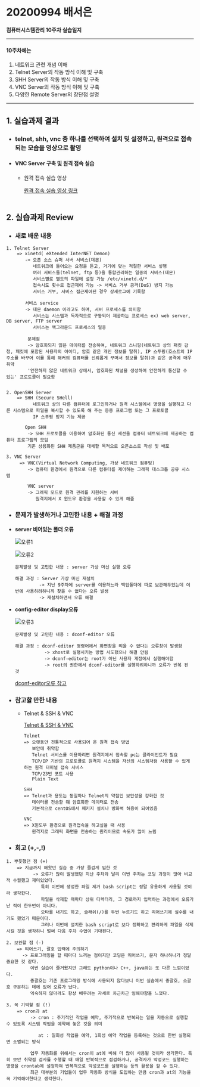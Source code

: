 # 20200994 배서은
**컴퓨터시스템관리 10주차 실습일지**

---
#### 10주차에는 
1. 네트워크 관련 개념 이해
2. Telnet Server의 작동 방식 이해 및 구축
3. SHH Server의 작동 방식 이해 및 구축
4. VNC Server의 작동 방식 이해 및 구축
5. 다양한 Remote Server의 장단점 설명
---

## 1. 실습과제 결과

* ### **telnet, shh, vnc 중 하나를 선택하여 설치 및 설정하고, 원격으로 접속 되는 모습을 영상으로 촬영**
  
* #### **VNC Server 구축 및 원격 접속 실습** <br>
    
  * 원격 접속 실습 영상
    <br>

    [원격 접속 실습 영상 링크](https://baedevelog.tistory.com/8)
    <br><br>

## 2. 실습과제 Review

* ### **새로 배운 내용**

```
1. Telnet Server
    => xinetd( eXtended InterNET Demon)
       -> 오픈 소스 슈퍼 서버 서비스(데몬)
          네트워크에 들어오는 요청을 듣고, 거기에 맞는 적절한 서비스 싷행
          여러 서비스들(telnet, ftp 등)을 통합관리하는 일종의 서비스(데몬)
          서비스별로 별도의 파일에 설정 가능 /etc/xinetd.d/*
          접속시도 횟수로 접근제어 가능 -> 서비스 거부 공격(DoS) 방지 가능
          서비스 거부, 서비스 접근제어된 경우 상세로그에 기록함 

       서비스 service
       -> 데몬 daemon 이라고도 하며, 서버 프로세스를 의미함
          서비스는 시스템과 독자적으로 구동되어 제공하는 프로세스 ex) web server, DB server, FTP server
          서비스는 백그라운드 프로세스의 일종

        문제점
        -> 암호화되지 않은 데이터를 전송하여, 네트워크 스니핑(네트워크 상의 패킷 감청, 패킷에 포함된 사용자의 아이디, 암호 같은 개인 정보를 탈취), IP 스푸핑(호스트의 IP주소를 바꾸어 이를 통해 해커의 컴퓨터를 신뢰롭게 꾸며서 정보를 탈취)과 같은 공격에 매우 취약
        '안전하지 않은 네트워크 상에서, 암호화된 채널을 생성하여 안전하게 통신할 수 있는' 프로토콜이 필요함


2. OpenSHH Server
    => SHH (Secure SHell)
          네트워크 상의 다른 컴퓨터에 로그인하거나 원격 시스템에서 명령을 실행하고 다른 시스템으로 파일을 복사할 수 있도록 해 주는 응용 프로그램 또는 그 프로토콜
          IP 스푸핑 방지 기능 제공

       Open SHH
        -> SHH 프로토콜을 이용하여 암호화된 통신 세션을 컴퓨터 네트워크에 제공하는 컴퓨터 프로그램의 모임
        기존 상용화된 SHH 제품군을 대체할 목적으로 오픈소스로 작성 및 배포

3. VNC Server
     => VNC(Virtual Network Computing, 가상 네트워크 컴퓨팅)
        -> 컴퓨터 환경에서 원격으로 다른 컴퓨터를 제어하는 그래픽 데스크톱 공유 시스템

        VNC server
        -> 그래픽 모드로 원격 관리를 지원하는 서버
           원격지에서 X 윈도우 환경을 사용할 수 있게 해줌
```

* ### **문제가 발생하거나 고민한 내용 + 해결 과정**

- **server 비어있는 폴더 오류**

    ![오류1](https://user-images.githubusercontent.com/77660379/117344218-1e592c80-aee0-11eb-9caa-2cc6484d181c.JPG)

    ![오류2](https://user-images.githubusercontent.com/77660379/117344227-2022f000-aee0-11eb-81ac-e3084663a5b3.JPG)

    ```
    문제발생 및 고민한 내용 : server 가상 머신 실행 오류

    해결 과정 : Server 가상 머신 재설치
             -> 지난 9주차에 server를 이용하느라 백업폴더에 따로 보관해두었는데 이번에 사용하려하니까 찾을 수 없다는 오류 발생
             -> 재설치하면서 오류 해결
    ````
- **config-editor display오류**

    ![오류3](https://user-images.githubusercontent.com/77660379/117344235-21541d00-aee0-11eb-8c5a-8f08b8047a7b.JPG)

    ```
    문제발생 및 고민한 내용 : dconf-editor 오류

    해결 과정 : dconf-editor 명령어에서 화면창을 띄울 수 없다는 오류창이 발생함
               -> xhost로 실행시키는 방법 시도했으나 해결 안됨
               -> dconf-editor는 root가 아닌 사용자 계정에서 실행해야함
               -> root의 권한에서 dconf-editor를 실행하려하니까 오류가 반복 된 것
    ````
    [dconf-editor오류 참고](https://superuser.com/questions/310197/how-do-i-fix-a-cannot-open-display-error-when-opening-an-x-program-after-sshi)


* ### **참고할 만한 내용**

  * Telnet & SSH & VNC

    [Telnet & SSH & VNC](https://kimhyun2017.tistory.com/33)

    ```
    Telnet
    => 오랫동안 전통적으로 사용되어 온 원격 접속 방법
       보안에 취약함
       Telnet 서비스를 이용하려면 원격지에서 접속할 pc는 클라이언트가 필요
       TCP/IP 기반의 프로토콜로 원격지 시스템을 자신의 시스템처럼 사용할 수 있게 하는 원격 터미널 접속 서비스
       TCP/23번 포트 사용
       Plain Text

    SHH
    => Telnet과 용도는 동일하나 Telnet의 약점인 보안성을 강화한 것
       데이터를 전송할 떄 암호화한 데이터로 전송
       기본적으로 centOS에서 패키지 설치나 방화벽 허용이 되어있음

    VNC
    => X윈도우 환경으로 원격접속을 하고싶을 때 사용
       원격지로 그래픽 화면을 전송하는 원리이므로 속도가 많이 느림
    ```

* ### **회고 (+,-,!)**
```
1. 뿌듯했던 점 (+)
    => 지금까지 해왔던 실습 중 가장 즐겁게 임한 것
          -> 오류가 많이 발생했던 지난 주차와 달리 이번 주차는 코딩 과정이 많아 비교적 수월했고 재미있었다.
             특히 이번에 생성한 파일 제거 bash script는 정말 유용하게 사용될 것이라 생각한다.
             파일을 삭제할 때마다 상위 디렉터리, 그 경로까지 입력하는 과정에서 오류가 난 적이 한두번이 아니다.
             오타를 내기도 하고, 슬래쉬(/)를 두번 누르기도 하고 띄어쓰기에 실수를 내기도 했었기 때문이다.
             그러나 이번에 설치한 bash script로 보다 정확하고 편리하게 파일을 삭제시킬 것을 생각하니 벌써 다음 주차 수업이 기대된다.
       
2. 보완할 점 (-)
    => 띄어쓰기, 괄호 입력에 주의하기
      -> 프로그래밍을 할 때마다 느끼는 점이지만 코딩은 띄어쓰기, 문자 하나하나가 정말 중요한 것 같다.
         이번 실습이 즐거웠지만 그래도 python이나 C++, java와는 또 다른 느낌이었다.
         중괄호는 기존 프로그래밍 방식에 사용되지 않다보니 이번 실습에서 중괄호, 소괄호 구분하는 데에 있어 오류가 났다.
         익숙하지 않더라도 항상 배우려는 자세로 차근차근 임해야함을 느꼈다.
 
3. 꼭 기억할 점 (!) 
    => cron과 at
         -> cron : 주기적인 작업을 예약, 주기적으로 반복되는 일을 자동으로 실행할 수 있도록 시스템 작업을 예약해 놓은 것을 의미

            at : 일회성 작업을 예약, 1회성 예약 작업을 등록하는 것으로 한번 실행되면 소멸되는 방식

         업무 자동화를 위해서는 cron이 at에 비해 더 많이 사용될 것이라 생각한다. 특히 보안 취약점 검사를 수행할 때 매일 반복적으로 점검하거나, 공격자가 악성코드 실행하는 명령을 crontab에 설정하여 반복적으로 악성코드를 실행하는 등의 활용을 할 수 있다.
         최근 대부분의 기업들이 업무 자동화 방식을 도입하는 만큼 cron과 at의 기능을 꼭 기억해야한다고 생각한다.